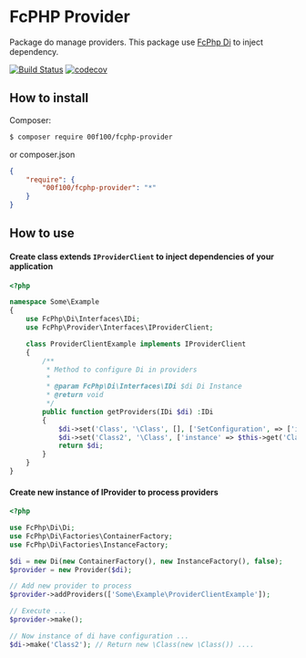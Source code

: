 # FcPHP Provider

Package do manage providers. This package use [FcPhp Di](https://github.com/00f100/fcphp-di) to inject dependency.

[![Build Status](https://travis-ci.org/00F100/fcphp-provider.svg?branch=master)](https://travis-ci.org/00F100/fcphp-provider) [![codecov](https://codecov.io/gh/00F100/fcphp-provider/branch/master/graph/badge.svg)](https://codecov.io/gh/00F100/fcphp-provider)

## How to install

Composer:
```sh
$ composer require 00f100/fcphp-provider
```

or composer.json
```json
{
	"require": {
		"00f100/fcphp-provider": "*"
	}
}
```

## How to use

#### Create class extends `IProviderClient` to inject dependencies of your application
```php
<?php

namespace Some\Example
{
	use FcPhp\Di\Interfaces\IDi;
	use FcPhp\Provider\Interfaces\IProviderClient;

	class ProviderClientExample implements IProviderClient
	{
		/**
		 * Method to configure Di in providers
		 *
		 * @param FcPhp\Di\Interfaces\IDi $di Di Instance
		 * @return void
		 */
		public function getProviders(IDi $di) :IDi
		{
			$di->set('Class', '\Class', [], ['SetConfiguration', => ['item1', 'item2', 'item3']]);
			$di->set('Class2', '\Class', ['instance' => $this->get('Class')]);
			return $di;
		}
	}
}
```

#### Create new instance of IProvider to process providers
```php
<?php

use FcPhp\Di\Di;
use FcPhp\Di\Factories\ContainerFactory;
use FcPhp\Di\Factories\InstanceFactory;

$di = new Di(new ContainerFactory(), new InstanceFactory(), false);
$provider = new Provider($di);

// Add new provider to process
$provider->addProviders(['Some\Example\ProviderClientExample']);

// Execute ...
$provider->make();

// Now instance of di have configuration ...
$di->make('Class2'); // Return new \Class(new \Class()) ....
```